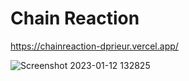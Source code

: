 # Chain Reaction

https://chainreaction-dprieur.vercel.app/

![Screenshot 2023-01-12 132825](https://user-images.githubusercontent.com/106694506/212149258-6f75ee25-f740-465d-b33c-42511b424367.jpg)
